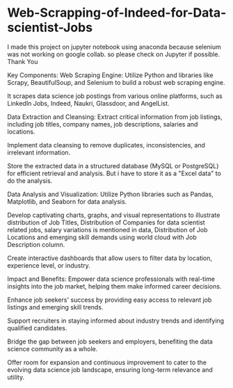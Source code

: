 # Web-Scrapping-of-Indeed-for-Data-scientist-Jobs


I made this project on jupyter notebook using anaconda because selenium was not working on google collab. so please check on Jupyter if possible. Thank You


Key Components:
Web Scraping Engine:
Utilize Python and libraries like Scrapy, BeautifulSoup, and Selenium to build a robust web scraping engine.

It scrapes data science job postings from various online platforms, such as LinkedIn Jobs, Indeed, Naukri, Glassdoor, and AngelList.

Data Extraction and Cleansing:
Extract critical information from job listings, including job titles, company names, job descriptions, salaries and locations.

Implement data cleansing to remove duplicates, inconsistencies, and irrelevant information.

Store the extracted data in a structured database (MySQL or PostgreSQL) for efficient retrieval and analysis. But i have to store it as a "Excel data" to do the analysis.

Data Analysis and Visualization:
Utilize Python libraries such as Pandas, Matplotlib, and Seaborn for data analysis.

Develop captivating charts, graphs, and visual representations to illustrate distribution of Job Titles, Distribution of Companies for data scientist related jobs, salary variations is mentioned in data, Distribution of Job Locations and emerging skill demands using world cloud with Job Description column.

Create interactive dashboards that allow users to filter data by location, experience level, or industry.


Impact and Benefits:
Empower data science professionals with real-time insights into the job market, helping them make informed career decisions.

Enhance job seekers' success by providing easy access to relevant job listings and emerging skill trends.

Support recruiters in staying informed about industry trends and identifying qualified candidates.

Bridge the gap between job seekers and employers, benefiting the data science community as a whole.

Offer room for expansion and continuous improvement to cater to the evolving data science job landscape, ensuring long-term relevance and utility.
